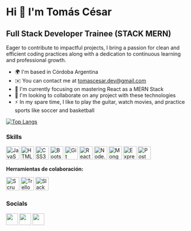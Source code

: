 Hi 👋 I'm Tomás César
===============================

Full Stack Developer Trainee (STACK MERN)
-------------------

Eager to contribute to impactful projects, I bring a passion for clean and efficient coding practices along with a dedication to continuous learning and professional growth.

* 🌍  I'm based in Córdoba Argentina
* ✉️  You can contact me at [tomascesar.dev@gmail.com](mailto:tomascesar.dev@gmail.com)
* 🧠  I'm currently focusing on mastering React as a MERN Stack
* 🤝  I'm looking to collaborate on any project with these technologies
* ⚡  In my spare time, I like to play the guitar, watch movies, and practice sports like soccer and basketball

[![Top Langs](https://github-readme-stats.vercel.app/api/top-langs/?username=tomascesar8&layout=compact)](https://github.com/anuraghazra/github-readme-stats)

### Skills
<p align="left">
<a title="JavaScript" href="https://developer.mozilla.org/en-US/docs/Web/JavaScript" target="_blank" rel="noreferrer"><img src="https://raw.githubusercontent.com/danielcranney/readme-generator/main/public/icons/skills/javascript-colored.svg" width="36" height="36" alt="JavaScript" /></a>
<a title="HTML5" href="https://developer.mozilla.org/en-US/docs/Glossary/HTML5" target="_blank" rel="noreferrer"><img src="https://raw.githubusercontent.com/danielcranney/readme-generator/main/public/icons/skills/html5-colored.svg" width="36" height="36" alt="HTML5" /></a>
<a title="CSS3" href="https://www.w3.org/TR/CSS/#css" target="_blank" rel="noreferrer"><img src="https://raw.githubusercontent.com/danielcranney/readme-generator/main/public/icons/skills/css3-colored.svg" width="36" height="36" alt="CSS3" /></a>
<a title="Bootstrap" href="https://getbootstrap.com/" target="_blank" rel="noreferrer"><img src="https://raw.githubusercontent.com/danielcranney/readme-generator/main/public/icons/skills/bootstrap-colored.svg" width="36" height="36" alt="Bootstrap" /></a>
<a title="Git" href="https://git-scm.com/" target="_blank" rel="noreferrer"><img src="https://raw.githubusercontent.com/danielcranney/readme-generator/main/public/icons/skills/git-colored.svg" width="36" height="36" alt="Git" /></a>
<a title="React" href="https://reactjs.org/" target="_blank" rel="noreferrer"><img src="https://upload.wikimedia.org/wikipedia/commons/a/a7/React-icon.svg" width="36" height="36" alt="React" /></a>
<a title="Node.js" href="https://nodejs.org/" target="_blank" rel="noreferrer"><img src="https://raw.githubusercontent.com/danielcranney/readme-generator/main/public/icons/skills/nodejs-colored.svg" width="36" height="36" alt="Node.js" /></a>
<a title="MongoDB" href="https://www.mongodb.com/" target="_blank" rel="noreferrer"><img src="https://raw.githubusercontent.com/danielcranney/readme-generator/main/public/icons/skills/mongodb-colored.svg" width="36" height="36" alt="MongoDB" /></a>
<a title="Express.js" href="https://expressjs.com/" target="_blank" rel="noreferrer"><img src="https://raw.githubusercontent.com/danielcranney/readme-generator/main/public/icons/skills/express-colored.svg" width="36" height="36" alt="Express.js" /></a>
<a title="Postman" href="https://www.postman.com/" target="_blank" rel="noreferrer"><img src="https://www.svgrepo.com/show/354202/postman-icon.svg" width="36" height="36" alt="Postman" /></a>
<br>
<p><strong>Herramientas de colaboración:</strong></p>
<p align="left">
<a title="Scrum" href="https://www.scrum.org/" target="_blank" rel="noreferrer"><img src="https://cdn-icons-png.flaticon.com/512/2784/2784065.png" width="36" height="36" alt="Scrum" /></a>
<a title="Trello" href="https://trello.com/" target="_blank" rel="noreferrer"><img src="https://cdn.icon-icons.com/icons2/3041/PNG/512/trello_logo_icon_189227.png" width="36" height="36" alt="Trello" /></a>
<a title="Slack" href="https://slack.com/" target="_blank" rel="noreferrer"><img src="https://play-lh.googleusercontent.com/mzJpTCsTW_FuR6YqOPaLHrSEVCSJuXzCljdxnCKhVZMcu6EESZBQTCHxMh8slVtnKqo" width="36" height="36" alt="Slack" /></a>



### Socials

<p align="left"> <a title="GitHub" href="https://github.com/tomascesar8" target="_blank" rel="noreferrer"><img src="https://raw.githubusercontent.com/danielcranney/readme-generator/main/public/icons/socials/github.svg" width="32" height="32" /></a> <a title="Linkedin" href="https://www.linkedin.com/in/tomascesar-dev" target="_blank" rel="noreferrer"><img src="https://raw.githubusercontent.com/danielcranney/readme-generator/main/public/icons/socials/linkedin.svg" width="32" height="32" /></a> <a title="Instagram" href="https://www.instagram.com/tomicesar/" target="_blank" rel="noreferrer"><img src="https://raw.githubusercontent.com/danielcranney/readme-generator/main/public/icons/socials/instagram.svg" width="32" height="32" /></a> </p>
